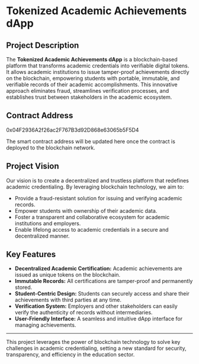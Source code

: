# Tokenized Academic Achievements dApp

## Project Description

The **Tokenized Academic Achievements dApp** is a blockchain-based platform that transforms academic credentials into verifiable digital tokens. It allows academic institutions to issue tamper-proof achievements directly on the blockchain, empowering students with portable, immutable, and verifiable records of their academic accomplishments. This innovative approach eliminates fraud, streamlines verification processes, and establishes trust between stakeholders in the academic ecosystem.

## Contract Address
 0x04F2936A2f26ac2F767B3d92D868e63065b5F5D4

The smart contract address will be updated here once the contract is deployed to the blockchain network.

## Project Vision

Our vision is to create a decentralized and trustless platform that redefines academic credentialing. By leveraging blockchain technology, we aim to:
- Provide a fraud-resistant solution for issuing and verifying academic records.
- Empower students with ownership of their academic data.
- Foster a transparent and collaborative ecosystem for academic institutions and employers.
- Enable lifelong access to academic credentials in a secure and decentralized manner.

## Key Features

- **Decentralized Academic Certification:** Academic achievements are issued as unique tokens on the blockchain.
- **Immutable Records:** All certifications are tamper-proof and permanently stored.
- **Student-Centric Design:** Students can securely access and share their achievements with third parties at any time.
- **Verification System:** Employers and other stakeholders can easily verify the authenticity of records without intermediaries.
- **User-Friendly Interface:** A seamless and intuitive dApp interface for managing achievements.

---

This project leverages the power of blockchain technology to solve key challenges in academic credentialing, setting a new standard for security, transparency, and efficiency in the education sector.
